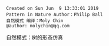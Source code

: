 ```
Created on Sun Jun  9 13:33:01 2019
Pattern in Nature Author：Philip Ball
自然模式 编译：Moly Chin
@author: molychin@qq.com
```

自然模式：树的形态仿真
